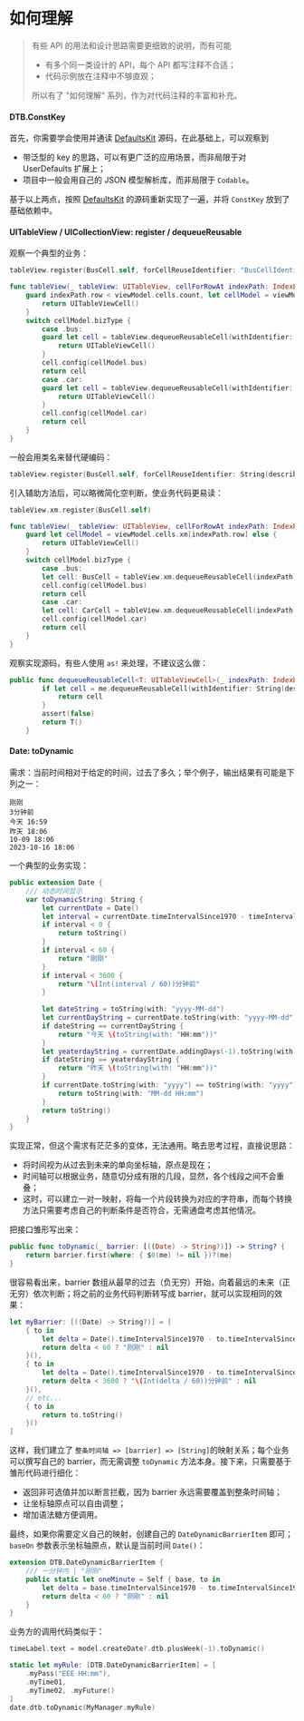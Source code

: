 # 如何理解



> 有些 API 的用法和设计思路需要更细致的说明，而有可能
>
> * 有多个同一类设计的 API，每个 API 都写注释不合适；
> * 代码示例放在注释中不够直观；
>
> 所以有了 "如何理解" 系列，作为对代码注释的丰富和补充。



#### DTB.ConstKey

首先，你需要学会使用并通读 [DefaultsKit](https://github.com/nmdias/DefaultsKit) 源码，在此基础上，可以观察到

* 带泛型的 key 的思路，可以有更广泛的应用场景，而非局限于对 UserDefaults 扩展上；
* 项目中一般会用自己的 JSON 模型解析库，而非局限于 ``Codable``。

基于以上两点，按照  [DefaultsKit](https://github.com/nmdias/DefaultsKit) 的源码重新实现了一遍，并将 ``ConstKey`` 放到了基础依赖中。



#### UITableView / UICollectionView: register / dequeueReusable

观察一个典型的业务：

```swift
tableView.register(BusCell.self, forCellReuseIdentifier: "BusCellIdentifier")

func tableView(_ tableView: UITableView, cellForRowAt indexPath: IndexPath) -> UITableViewCell {
    guard indexPath.row < viewModel.cells.count, let cellModel = viewModel.cells[indexPath.row] else {
        return UITableViewCell()
    }
    switch cellModel.bizType {
        case .bus:
        guard let cell = tableView.dequeueReusableCell(withIdentifier: "BusCellIdentifier") as? BusCell else {
            return UITableViewCell()
        }
        cell.config(cellModel.bus)
        return cell
        case .car:
        guard let cell = tableView.dequeueReusableCell(withIdentifier: "CarCellIdentifier") as? CarCell else {
            return UITableViewCell()
        }
        cell.config(cellModel.car)
        return cell
    }
}
```

一般会用类名来替代硬编码：

```swift
tableView.register(BusCell.self, forCellReuseIdentifier: String(describing: BusCell.self))
```

引入辅助方法后，可以略微简化空判断，使业务代码更易读：

```swift
tableView.xm.register(BusCell.self)

func tableView(_ tableView: UITableView, cellForRowAt indexPath: IndexPath) -> UITableViewCell {
    guard let cellModel = viewModel.cells.xm[indexPath.row] else {
        return UITableViewCell()
    }
    switch cellModel.bizType {
        case .bus:
        let cell: BusCell = tableView.xm.dequeueReusableCell(indexPath)
        cell.config(cellModel.bus)
        return cell
        case .car:
        let cell: CarCell = tableView.xm.dequeueReusableCell(indexPath)
        cell.config(cellModel.car)
        return cell
    }
}
```

观察实现源码，有些人使用 ``as!`` 来处理，不建议这么做：

```swift
public func dequeueReusableCell<T: UITableViewCell>(_ indexPath: IndexPath) -> T {
        if let cell = me.dequeueReusableCell(withIdentifier: String(describing: T.self), for: indexPath) as? T {
            return cell
        }
        assert(false)
        return T()
    }
```



#### Date: toDynamic

需求：当前时间相对于给定的时间，过去了多久；举个例子，输出结果有可能是下列之一：

```shell
刚刚
3分钟前
今天 16:59
昨天 18:06
10-09 18:06
2023-10-16 18:06
```

一个典型的业务实现：

```swift
public extension Date {
	/// 动态时间显示
    var toDynamicString: String {
        let currentDate = Date()
        let interval = currentDate.timeIntervalSince1970 - timeIntervalSince1970
        if interval < 0 {
            return toString()
        }
        if interval < 60 {
            return "刚刚"
        }
        if interval < 3600 {
            return "\(Int(interval / 60))分钟前"
        }
        
        let dateString = toString(with: "yyyy-MM-dd")
        let currentDayString = currentDate.toString(with: "yyyy-MM-dd")
        if dateString == currentDayString {
            return "今天 \(toString(with: "HH:mm"))"
        }
        let yeaterdayString = currentDate.addingDays(-1).toString(with: "yyyy-MM-dd")
        if dateString == yeaterdayString {
            return "昨天 \(toString(with: "HH:mm"))"
        }
        if currentDate.toString(with: "yyyy") == toString(with: "yyyy") {
            return toString(with: "MM-dd HH:mm")
        }
        return toString()
    }
}
```

实现正常，但这个需求有茫茫多的变体，无法通用。略去思考过程，直接说思路：

* 将时间视为从过去到未来的单向坐标轴，原点是现在；
* 时间轴可以根据业务，随意切分成有限的几段，显然，各个线段之间不会重叠；
* 这时，可以建立一对一映射，将每一个片段转换为对应的字符串，而每个转换方法只需要考虑自己的判断条件是否符合，无需通盘考虑其他情况。

把接口雏形写出来：

```swift
public func toDynamic(_ barrier: [((Date) -> String?)]) -> String? {
    return barrier.first(where: { $0(me) != nil })?(me)
}
```

很容易看出来，barrier 数组从最早的过去（负无穷）开始，向着最远的未来（正无穷）依次判断；将之前的业务代码判断转写成 barrier，就可以实现相同的效果：

```swift
let myBarrier: [((Date) -> String?)] = [
	{ to in
        let delta = Date().timeIntervalSince1970 - to.timeIntervalSince1970
        return delta < 60 ? "刚刚" : nil
    }(),
    { to in
        let delta = Date().timeIntervalSince1970 - to.timeIntervalSince1970
        return delta < 3600 ? "\(Int(delta / 60))分钟前" : nil
    }(),
    // etc...
    { to in
        return to.toString()
    }()
]
```

这样，我们建立了 ``整条时间轴 => [barrier] => [String]``的映射关系；每个业务可以撰写自己的 barrier，而无需调整 ``toDynamic`` 方法本身。接下来，只需要基于雏形代码进行细化：

* 返回非可选值并加以断言拦截，因为 barrier 永远需要覆盖到整条时间轴；
* 让坐标轴原点可以自由调整；
* 增加语法糖方便调用。

最终，如果你需要定义自己的映射，创建自己的 ``DateDynamicBarrierItem`` 即可；``baseOn`` 参数表示坐标轴原点，默认是当前时间 ``Date()``：

```swift
extension DTB.DateDynamicBarrierItem {
    /// 一分钟内 | "刚刚"
    public static let oneMinute = Self { base, to in
        let delta = base.timeIntervalSince1970 - to.timeIntervalSince1970
        return delta < 60 ? "刚刚" : nil
    }
}
```

业务方的调用代码类似于：

```swift
timeLabel.text = model.createDate?.dtb.plusWeek(-1).toDynamic()

static let myRule: [DTB.DateDynamicBarrierItem] = [
    .myPass("EEE HH:mm"), 
    .myTime01, 
    .myTime02, .myFuture()
]
date.dtb.toDynamic(MyManager.myRule)
```

